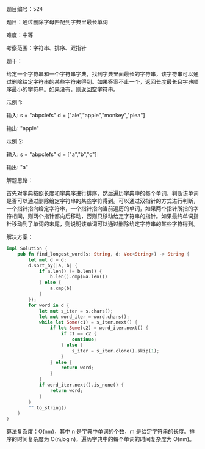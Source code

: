 题目编号：524

题目：通过删除字母匹配到字典里最长单词

难度：中等

考察范围：字符串、排序、双指针

题干：

给定一个字符串和一个字符串字典，找到字典里面最长的字符串，该字符串可以通过删除给定字符串的某些字符来得到。如果答案不止一个，返回长度最长且字典顺序最小的字符串。如果没有，则返回空字符串。

示例 1:

输入:
s = "abpclefs"
d = ["ale","apple","monkey","plea"]

输出: 
"apple"

示例 2:

输入:
s = "abpclefs"
d = ["a","b","c"]

输出: 
"a"

解题思路：

首先对字典按照长度和字典序进行排序，然后遍历字典中的每个单词，判断该单词是否可以通过删除给定字符串的某些字符得到。可以通过双指针的方式进行判断，一个指针指向给定字符串，一个指针指向当前遍历的单词，如果两个指针所指的字符相同，则两个指针都向后移动，否则只移动给定字符串的指针。如果最终单词指针移动到了单词的末尾，则说明该单词可以通过删除给定字符串的某些字符得到。

解决方案：

```rust
impl Solution {
    pub fn find_longest_word(s: String, d: Vec<String>) -> String {
        let mut d = d;
        d.sort_by(|a, b| {
            if a.len() != b.len() {
                b.len().cmp(&a.len())
            } else {
                a.cmp(b)
            }
        });
        for word in d {
            let mut s_iter = s.chars();
            let mut word_iter = word.chars();
            while let Some(c1) = s_iter.next() {
                if let Some(c2) = word_iter.next() {
                    if c1 == c2 {
                        continue;
                    } else {
                        s_iter = s_iter.clone().skip(1);
                    }
                } else {
                    return word;
                }
            }
            if word_iter.next().is_none() {
                return word;
            }
        }
        "".to_string()
    }
}
```

算法复杂度：O(nm)，其中 n 是字典中单词的个数，m 是给定字符串的长度。排序的时间复杂度为 O(n\log n)，遍历字典中的每个单词的时间复杂度为 O(nm)。